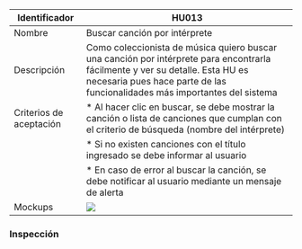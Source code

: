 | Identificador           | HU013                   | 
|-------------------------|------------------------------| 
| Nombre                  | Buscar canción por intérprete | 
| Descripción             | Como coleccionista de música quiero buscar una canción por intérprete para encontrarla fácilmente y ver su detalle. Esta HU es necesaria pues hace parte de las funcionalidades más importantes del sistema | 
| Criterios de aceptación | * Al hacer clic en buscar, se debe mostrar la canción o lista de canciones que cumplan con el criterio de búsqueda (nombre del intérprete) |
| | * Si no existen canciones con el título ingresado se debe informar al usuario |
| | * En caso de error al buscar la canción, se debe notificar al usuario mediante un mensaje de alerta |
| Mockups                 | ![](https://github.com/MISW-4101-Practicas/TutorialCanciones/wiki/mockups/buscar_cancion_interprete.png)                 | 

### Inspección
